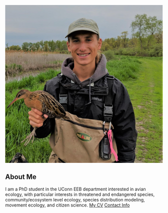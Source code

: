 ![Image of Franco Gigliotti](images/headshot.jpg
"A king rail (Rallus elegans) we captured at Winous Point Marsh Conservancy in Sandusky Bay, Ohio.")
## About Me
I am a PhD student in the UConn EEB department
interested in avian ecology, with particular interests 
in threatened and endangered species, community/ecosystem level ecology, 
species distribution modeling, movement ecology, and citizen science.
[My CV](pdfs/Franco_Gigliotti_CV_08102020.pdf)
[Contact Info](contact-info.html)
